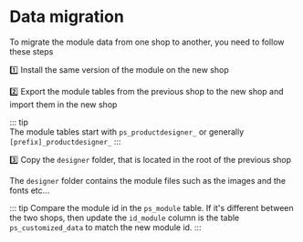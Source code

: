 # Data migration

To migrate the module data from one shop to another, you need to follow these steps

:one: Install the same version of the module on the new shop

:two: Export the module tables from the previous shop to the new shop and import them in the new shop

::: tip  
The module tables start with `ps_productdesigner_` or generally `[prefix]_productdesigner_`
:::

:three: Copy the `designer` folder, that is located in the root of the previous shop  

The `designer` folder contains the module files such as the images and the fonts etc...

::: tip
Compare the module id in the `ps_module` table. If it's different between the two shops, then update the `id_module`
column is the table `ps_customized_data` to match the new module id.
:::
